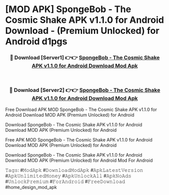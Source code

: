 # [MOD APK] SpongeBob - The Cosmic Shake APK v1.1.0 for Android Download - (Premium Unlocked) for Android d1pgs



<div align="center">
<h3>🔴 Download [Server1] 👉👉 <a href="https://momento.my/?title=SpongeBob_-_The_Cosmic_Shake_APK_v1.1.0_for_Android_Download">SpongeBob - The Cosmic Shake APK v1.1.0 for Android Download Mod Apk</a></h3><br>

<h3>🔴 Download [Server2] 👉👉 <a href="https://momento.my/?title=SpongeBob_-_The_Cosmic_Shake_APK_v1.1.0_for_Android_Download">SpongeBob - The Cosmic Shake APK v1.1.0 for Android Download Mod Apk</a></h3>
</div>



Free Download APK MOD SpongeBob - The Cosmic Shake APK v1.1.0 for Android Download MOD APK (Premium Unlocked) for Android

Download SpongeBob - The Cosmic Shake APK v1.1.0 for Android Download MOD APK (Premium Unlocked) for Android

Free APK MOD SpongeBob - The Cosmic Shake APK v1.1.0 for Android Download MOD APK (Premium Unlocked) for Android

Download SpongeBob - The Cosmic Shake APK v1.1.0 for Android Download MOD APK (Premium Unlocked) for Android Mod For Android

𝚃𝚊𝚐𝚜: #𝙼𝚘𝚍𝙰𝚙𝚔 #𝙳𝚘𝚠𝚗𝚕𝚘𝚊𝚍𝙼𝚘𝚍𝙰𝚙𝚔 #𝙰𝚙𝚔𝙻𝚊𝚝𝚎𝚜𝚝𝚅𝚎𝚛𝚜𝚒𝚘𝚗 #𝙰𝚙𝚔𝚄𝚗𝚕𝚒𝚖𝚒𝚝𝚎𝚍𝙼𝚘𝚗𝚎𝚢 #𝙰𝚙𝚔𝚄𝚗𝚕𝚘𝚌𝚔𝙰𝚕𝚕 #𝙰𝚙𝚔𝙽𝚘𝙰𝚍𝚜 #𝚄𝚗𝚕𝚘𝚌𝚔𝙿𝚛𝚎𝚖𝚒𝚞𝚖 #𝙵𝚘𝚛𝙰𝚗𝚍𝚛𝚘𝚒𝚍 #𝙵𝚛𝚎𝚎𝙳𝚘𝚠𝚗𝚕𝚘𝚊𝚍 #home_design_mod_apk
